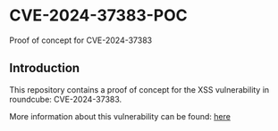 # CVE-2024-37383-POC
Proof of concept for CVE-2024-37383

## Introduction

This repository contains a proof of concept for the XSS vulnerability in roundcube: CVE-2024-37383.

More information about this vulnerability can be found: [here](https://global.ptsecurity.com/analytics/pt-esc-threat-intelligence/fake-attachment-roundcube-mail-server-attacks-exploit-cve-2024-37383-vulnerability)


